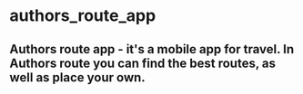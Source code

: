 # authors_route_app

## Authors route app - it's a mobile app for travel. In Authors route you can find the best routes, as well as place your own.
